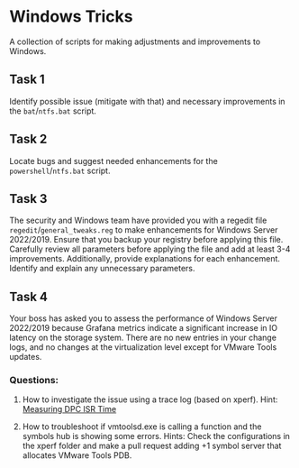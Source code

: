 # Windows Tricks
A collection of scripts for making adjustments and improvements to Windows.

## Task 1
Identify possible issue (mitigate with that) and necessary improvements in the `bat`/`ntfs.bat` script.

## Task 2
Locate bugs and suggest needed enhancements for the `powershell`/`ntfs.bat` script.

## Task 3
The security and Windows team have provided you with a regedit file `regedit`/`general_tweaks.reg` to make enhancements for Windows Server 2022/2019.
Ensure that you backup your registry before applying this file.
Carefully review all parameters before applying the file and add at least 3-4 improvements.
Additionally, provide explanations for each enhancement.
Identify and explain any unnecessary parameters.

## Task 4
Your boss has asked you to assess the performance of Windows Server 2022/2019 because Grafana metrics indicate a significant increase in IO latency on the storage system.
There are no new entries in your change logs, and no changes at the virtualization level except for VMware Tools updates.

### Questions:
1. How to investigate the issue using a trace log (based on xperf).
   Hint: [Measuring DPC ISR Time](https://learn.microsoft.com/en-us/windows-hardware/drivers/devtest/example-15--measuring-dpc-isr-time)

2. How to troubleshoot if vmtoolsd.exe is calling a function and the symbols hub is showing some errors.
   Hints: Check the configurations in the xperf folder and make a pull request adding +1 symbol server that allocates VMware Tools PDB.